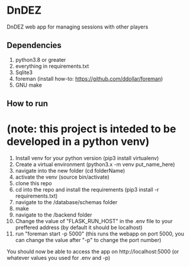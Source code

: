# DnDEZ  
DnDEZ web app for managing sessions with other players

## Dependencies ##
1. python3.8 or greater 
2. everything in requirements.txt
3. Sqlite3
4. foreman (install how-to: https://github.com/ddollar/foreman)
5. GNU make

## How to run ##

# (note: this project is inteded to be developed in a python venv)
1. Install venv for your python version (pip3 install virtualenv)
2. Create a virtual environment (python3.x -m venv put_name_here)
3. navigate into the new folder (cd folderName)
4. activate the venv (source bin/activate)
5. clone this repo 
6. cd into the repo and install the requirements (pip3 install -r requirements.txt)
7. navigate to the /database/schemas folder 
8. make
9. navigate to the /backend folder 
10. Change the value of "FLASK_RUN_HOST" in the .env file to your preffered address (by default it should be localhost)
11. run "foreman start -p 5000" (this runs the webapp on port 5000, you can change the value after "-p" to change the port number)

You should now be able to access the app on http://localhost:5000 (or whatever values you used for .env and -p)